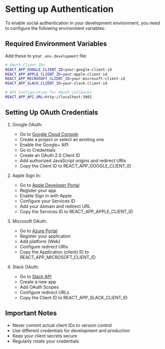 # Setting up Authentication

To enable social authentication in your development environment, you need to configure the following environment variables:

## Required Environment Variables

Add these to your `.env.development` file:

```bash
# OAuth Client IDs
REACT_APP_GOOGLE_CLIENT_ID=your-google-client-id
REACT_APP_APPLE_CLIENT_ID=your-apple-client-id
REACT_APP_MICROSOFT_CLIENT_ID=your-microsoft-client-id
REACT_APP_SLACK_CLIENT_ID=your-slack-client-id

# API Configuration for OAuth callbacks
REACT_APP_API_URL=http://localhost:3001
```

## Setting Up OAuth Credentials

1. Google OAuth:
   - Go to [Google Cloud Console](https://console.cloud.google.com)
   - Create a project or select an existing one
   - Enable the Google+ API
   - Go to Credentials
   - Create an OAuth 2.0 Client ID
   - Add authorized JavaScript origins and redirect URIs
   - Copy the Client ID to REACT_APP_GOOGLE_CLIENT_ID

2. Apple Sign In:
   - Go to [Apple Developer Portal](https://developer.apple.com)
   - Register your app
   - Enable Sign in with Apple
   - Configure your Services ID
   - Add your domain and redirect URL
   - Copy the Services ID to REACT_APP_APPLE_CLIENT_ID

3. Microsoft OAuth:
   - Go to [Azure Portal](https://portal.azure.com)
   - Register your application
   - Add platform (Web)
   - Configure redirect URIs
   - Copy the Application (client) ID to REACT_APP_MICROSOFT_CLIENT_ID

4. Slack OAuth:
   - Go to [Slack API](https://api.slack.com/apps)
   - Create a new app
   - Add OAuth Scopes
   - Configure redirect URLs
   - Copy the Client ID to REACT_APP_SLACK_CLIENT_ID

## Important Notes

- Never commit actual client IDs to version control
- Use different credentials for development and production
- Keep your client secrets secure
- Regularly rotate your credentials
